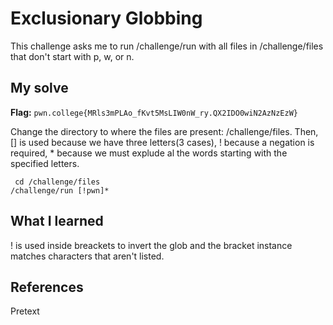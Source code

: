 # Exclusionary Globbing
This challenge asks me to run /challenge/run with all files in /challenge/files that don't start with p, w, or n.

## My solve
**Flag:** `pwn.college{MRls3mPLAo_fKvt5MsLIW0nW_ry.QX2IDO0wiN2AzNzEzW}`

Change the directory to where the files are present: /challenge/files. Then, [] is used because we have three letters(3 cases), ! because a negation is required, * because we must explude al the words starting with the specified letters. 
```
 cd /challenge/files
/challenge/run [!pwn]*
```

## What I learned
! is used inside breackets to invert the glob and the bracket instance matches characters that aren't listed. 

## References 
Pretext
